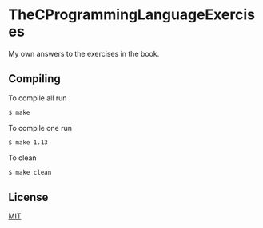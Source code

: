 # TheCProgrammingLanguageExercises
My own answers to the exercises in the book.

## Compiling
To compile all run
```sh
$ make
```
To compile one run
```sh
$ make 1.13
```
To clean
```sh
$ make clean
```

## License
[MIT](./LICENSE)
